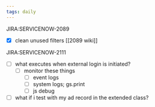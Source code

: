```yaml
---
tags: daily
---
```

JIRA:SERVICENOW-2089
- [x] clean unused filters 
	[[2089 wiki]]

JIRA:SERVICENOW-2111
- [ ] what executes when external login is initiated? 
	- [ ] monitor these things 
		- [ ] event logs 
		- [ ] system logs; gs.print 
		- [ ] js debug 
- [ ] what if i test with my ad record in the extended class? 